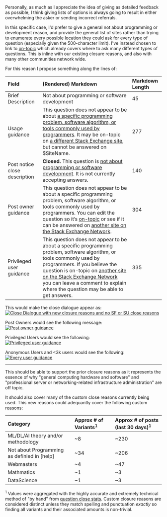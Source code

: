 Personally, as much as I appreciate the idea of giving as detailed feedback as possible, I think giving lists of options is always going to result in either overwhelming the asker or sending incorrect referrals.

In this specific case, I'd prefer to give a general not about programming or development reason, and provide the general list of sites rather than trying to enumerate every possible location they could ask for every type of question (especially given the 500-character limit). I've instead chosen to link to [on-topic](https://stackoverflow.com/help/on-topic) which already covers where to ask many different types of questions. This is inline with our existing closure reasons, and also with many other communities network wide.


For this reason I propose something along the lines of:

| Field | (Rendered) Markdown | Markdown Length |
|:---|:---|:---|
| Brief Description | Not about programming or software development | 45 |
| Usage guidance | This question does not appear to be about [a specific programming problem, software algorithm, or tools commonly used by programmers](/help/on-topic). It may be on-topic on [a different Stack Exchange site](https://stackexchange.com/sites), but cannot be answered on $SiteName. | 277 |
| Post notice close description | **Closed.** This question is [not about programming or software development](/help/closed-questions). It is not currently accepting answers. | 140 |
| Post owner guidance | This question does not appear to be about a specific programming problem, software algorithm, or tools commonly used by programmers. You can edit the question so it’s [on-topic](/help/on-topic) or see if it can be answered on [another site on the Stack Exchange Network](https://stackexchange.com/sites). | 304 |
| Privileged user guidance | This question does not appear to be about a specific programming problem, software algorithm, or tools commonly used by programmers. If you believe the question is on-topic on [another site on the Stack Exchange Network](https://stackexchange.com/sites) you can leave a comment to explain where the question may be able to get answers. | 335 |

This would make the close dialogue appear as:\
[![Close Dialogue with new closure reasons and no SF or SU close reasons][1]][1]

Post Owners would see the following message:\
[![Post owner guidance][2]][2]

Privileged Users would see the following:\
[![Privileged user guidance][3]][3]

Anonymous Users and <3k users would see the following:\
[![Every user guidance][4]][4]

---

This should be able to support the prior closure reasons as it represents the essence of why "general computing hardware and software" and "professional server or networking-related infrastructure administration" are off topic.

It should also cover many of the custom close reasons currently being used. This new reasons could adequantly cover the following custom reasons:

|Category| Approx # of Variants<sup>1</sup>| Approx # of posts (last 30 days)<sup>1</sup> |
|:---|:---|:---|
| ML/DL/AI theory and/or methodology | ~8 | ~230 |
| Not about Programming as definied in \[help\] |~34| ~206 |
| Webmasters | ~4 | ~47|
| Mathmatics |~1| ~3|
| DataScience |~1| ~3|



<sup>1</sup> Values were aggregated with the highly accurate and extremely technical method of "by hand" from [question close stats](https://stackoverflow.com/tools/question-close-stats?daterange=last30days). Custom closure reasons are considered distinct unless they match spelling and punctuation _exactly_ so finding all variants and their associated amounts is non-trivial.


  [1]: https://i.stack.imgur.com/sdGdy.png
  [2]: https://i.stack.imgur.com/XdqIkl.png
  [3]: https://i.stack.imgur.com/qe1Mzl.png
  [4]: https://i.stack.imgur.com/j9gygl.png
